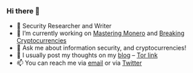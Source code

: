 ### Hi there 👋

<!--
- 🔭 I’m currently working on ...
- 🌱 I’m currently learning ...
- 👯 I’m looking to collaborate on ...
- 🤔 I’m looking for help with ...
- 💬 Ask me about ...
- 📫 How to reach me: ...
- 😄 Pronouns: ...
- ⚡ Fun fact: ...
-->

- 🌱 Security Researcher and Writer
- 🔭 I’m currently working on [Mastering Monero](https://masteringmonero.com) and [Breaking Cryptocurrencies](https://breakingcryptocurrencies.me)
- 💬 Ask me about information security, and cryptocurrencies!
- 🌱 I usually post my thoughts on my [blog](https://serhack.me) – [Tor link](https://serhackqsiawme7y6yeaead6pgxigqnivws4pqml3n5sume66g7l5fid.onion/)
- 📫 You can reach me via [email](mailto:hi@serhack.me) or via [Twitter](https://twitter.com/@serhack_) 

